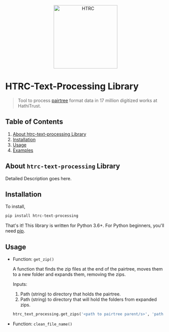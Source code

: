 <p align="center">
<a href="https://www.hathitrust.org/htrc"><img src="https://www.hathitrust.org/files/HTRC_logo.jpg" width="200" title="HathiTrust Reseach Center" alt="HTRC"></a>
</p>

# HTRC-Text-Processing Library
>  Tool to process  [pairtree](https://confluence.ucop.edu/display/Curation/PairTree) format data in 17 million digitized works at HathiTrust.
## Table of Contents
1. [About htrc-text-processing Library](#about)
2. [Installation](#install)
3. [Usage](#usage)
4. [Examples](#examples)


## About `htrc-text-processing` Library<a name="about"></a>
Detailed Description goes here.

## Installation <a name="install"></a>

To install,
```bash
pip install htrc-text-processing
```
That's it! This library is written for Python 3.6+. For Python beginners, you'll need [pip](https://pip.pypa.io/en/stable/installing/).
  

## Usage <a name="usage"></a>

* Function: `get_zip()` 

    A function that finds the zip files at the end of the pairtree, moves them to a new folder and expands them, removing the zips.
    
    Inputs:
    
    1. Path (string) to directory that holds the pairtree.
    2. Path (string) to directory that will hold the folders from expanded zips.


    ```python
    htrc_text_processing.get_zips('<path to pairtree parent/s>', 'path to output directory')
    ```
* Function: `clean_file_name()`
